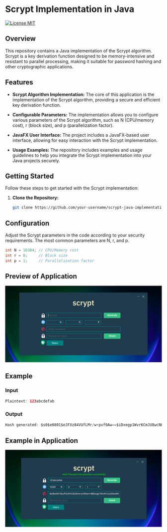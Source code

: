 # Scrypt Implementation in Java
[![License MIT](https://img.shields.io/badge/license-MIT-blue.svg)](https://github.com/GentritIbishi/ScryptImplemenation/blob/master/LICENSE.txt)

## Overview

This repository contains a Java implementation of the Scrypt algorithm. Scrypt is a key derivation function designed to be memory-intensive and resistant to parallel processing, making it suitable for password hashing and other cryptographic applications.

## Features

- **Scrypt Algorithm Implementation:** The core of this application is the implementation of the Scrypt algorithm, providing a secure and efficient key derivation function.
  
- **Configurable Parameters:** The implementation allows you to configure various parameters of the Scrypt algorithm, such as N (CPU/memory cost), r (block size), and p (parallelization factor).

- **JavaFX User Interface:** The project includes a JavaFX-based user interface, allowing for easy interaction with the Scrypt implementation.
  
- **Usage Examples:** The repository includes examples and usage guidelines to help you integrate the Scrypt implementation into your Java projects securely.

## Getting Started

Follow these steps to get started with the Scrypt implementation:

1. **Clone the Repository:**
   ```bash
   git clone https://github.com/your-username/scrypt-java-implementation.git

## Configuration

Adjust the Scrypt parameters in the code according to your security requirements. The most common parameters are N, r, and p.

```java
int N = 16384; // CPU/Memory cost
int r = 8;     // Block size
int p = 1;     // Parallelization factor
```

## Preview of Application

![Preview](https://github.com/GentritIbishi/ScryptImplemenation/blob/master/screenshots/1.png)

## Example

### Input

```java
Plaintext: 123abcdefab
```

### Output

```java
Hash generated: $s0$e0801$eJFXz84VUfLMr/w+pvf9Aw==$iDxegp1WvrKCmJU8wcNHyCfDe6hqvK9XoTJmuy031Ac=
```

## Example in Application

![Preview](https://github.com/GentritIbishi/ScryptImplemenation/blob/master/screenshots/2.png)





